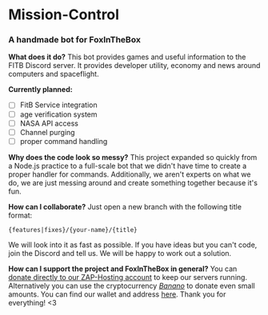# Mission-Control
### A handmade bot for FoxInTheBox
**What does it do?**
This bot provides games and useful information to the FITB Discord server. It provides developer utility, economy and news around computers and spaceflight.

**Currently planned:**
 - [ ] FitB Service integration
 - [ ] age verification system
 - [ ] NASA API access
 - [ ] Channel purging
 - [ ] proper command handling

**Why does the code look so messy?**
This project expanded so quickly from a Node.js practice to a full-scale bot that we didn't have time to create a proper handler for commands. Additionally, we aren't experts on what we do, we are just messing around and create something together because it's fun.

**How can I collaborate?**
Just open a new branch with the following title format:

    {features|fixes}/{your-name}/{title}
We  will look into it as fast as possible. If you have ideas but you can't code, join the Discord and tell us. We will be happy to work out a solution.

**How can I support the project and FoxInTheBox in general?**
You can [donate directly to our ZAP-Hosting account](https://donate.foxesinboxes.org/) to keep our servers running. Alternatively you can use the cryptocurrency *[Banano](https://banano.cc/)* to donate even small amounts. You can find our wallet and address [here](https://creeper.banano.cc/explorer/account/ban_1cmda5noqsftwdne4n75q1s7rabmueidr1e1zz7iub6qdhtakhub66ojbo75/history). Thank you for everything! <3

